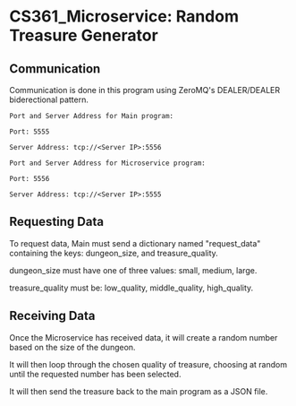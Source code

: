 # CS361_Microservice: Random Treasure Generator

## Communication

Communication is done in this program using ZeroMQ's DEALER/DEALER biderectional pattern.

```
Port and Server Address for Main program:

Port: 5555

Server Address: tcp://<Server IP>:5556
```

```
Port and Server Address for Microservice program:

Port: 5556

Server Address: tcp://<Server IP>:5555
```

## Requesting Data

To request data, Main must send a dictionary named "request_data" containing the keys: dungeon_size, and treasure_quality.

dungeon_size must have one of three values: small, medium, large.

treasure_quality must be: low_quality, middle_quality, high_quality.

## Receiving Data

Once the Microservice has received data, it will create a random number based on the size of the dungeon.

It will then loop through the chosen quality of treasure, choosing at random until the requested number has been selected.

It will then send the treasure back to the main program as a JSON file.
